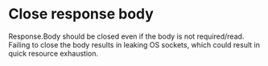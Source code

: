 # Close response body

Response.Body should be closed even if the body is not required/read. Failing 
to close the body results in leaking OS sockets, which could result in quick
resource exhaustion.